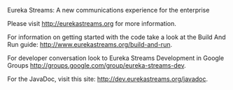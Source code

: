 Eureka Streams: A new communications experience for the enterprise

Please visit <http://eurekastreams.org> for more information.

For information on getting started with the code take a look at the Build And Run guide: <http://www.eurekastreams.org/build-and-run>.

For developer conversation look to Eureka Streams Development in Google Groups <http://groups.google.com/group/eureka-streams-dev>.

For the JavaDoc, visit this site: <http://dev.eurekastreams.org/javadoc>.

